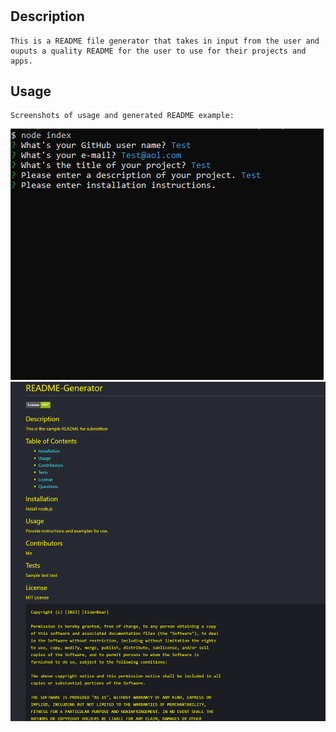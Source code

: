 # <Your-Project-Title>

## Description
```
This is a README file generator that takes in input from the user and 
ouputs a quality README for the user to use for their projects and apps.
```


## Usage
```
Screenshots of usage and generated README example:
```

![usage](assets/images/READMEGENSC2.png) ![generated](assets/images/READMEGENSC.png)

